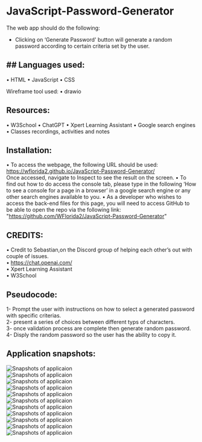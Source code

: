 # JavaScript-Password-Generator

The web app should do the following:
- Clicking on ‘Generate Password' button will generate a random password according to certain criteria set by the user.    

## ## Languages used:
• HTML • JavaScript • CSS

Wireframe tool used:
• drawio

## Resources:
• W3School • ChatGPT • Xpert Learning Assistant • Google search engines • Classes recordings, activities and notes

## Installation:
• To access the webpage, the following URL should be used: https://wflorida2.github.io/JavaScript-Password-Generator/  
Once accessed, navigate to Inspect to see the result on the screen.
• To find out how to do access the console tab, please type in the following ‘How to see a console for a page in a browser’ in a google search engine or any other search engines available to you.
• As a developer who wishes to access the back-end files for this page, you will need to access GitHub to be able to open the repo via the following link: "https://github.com/WFlorida2/JavaScript-Password-Generator"  

## CREDITS:
• Credit to Sebastian,on the Discord group of helping each other’s out with couple of issues.  
• https://chat.openai.com/  
• Xpert Learning Assistant  
• W3School  

## Pseudocode:

1- Prompt the user with instructions on how to select a generated password with specific criterias.  
2- present a series of choices between different typs of characters.  
3- once validation process are complete then generate random password.  
4- Disply the random password so the user has the ability to copy it.  

## Application snapshots:
![Snapshots of applicaion](./assets/images/Screenshot%202023-12-30%20at%2015.18.09.png)  
![Snapshots of applicaion](./assets/images/Screenshot%202023-12-30%20at%2015.18.26.png)  
![Snapshots of applicaion](./assets/images/Screenshot%202023-12-30%20at%2015.18.50.png)  
![Snapshots of applicaion](./assets/images/Screenshot%202023-12-30%20at%2015.19.01.png)  
![Snapshots of applicaion](./assets/images/Screenshot%202023-12-30%20at%2015.19.11.png)  
![Snapshots of applicaion](./assets/images/Screenshot%202023-12-30%20at%2015.19.20.png)  
![Snapshots of applicaion](./assets/images/Screenshot%202023-12-30%20at%2015.19.27.png)  
![Snapshots of applicaion](./assets/images/Screenshot%202023-12-30%20at%2015.19.39.png)  
![Snapshots of applicaion](./assets/images/Screenshot%202023-12-30%20at%2015.20.08.png)  
![Snapshots of applicaion](./assets/images/Screenshot%202023-12-30%20at%2015.20.18.png)  
![Snapshots of applicaion](./assets/images/Screenshot%202023-12-30%20at%2015.22.46.png)  



